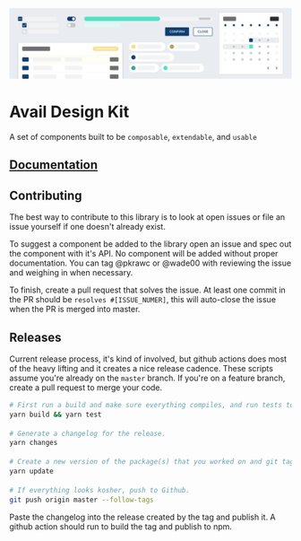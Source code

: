![Avail Design Kit](./docs/public/designkit_cover.png)

# Avail Design Kit

A set of components built to be `composable`, `extendable`, and `usable`

## [Documentation](https://design.avail.co)

## Contributing

The best way to contribute to this library is to look at open issues or file an issue yourself if one doesn't already exist.

To suggest a component be added to the library open an issue and spec out the component with it's API. No component will be added without proper documentation. You can tag @pkrawc or @wade00 with reviewing the issue and weighing in when necessary.

To finish, create a pull request that solves the issue. At least one commit in the PR should be `resolves #[ISSUE_NUMER]`, this will auto-close the issue when the PR is merged into master.

## Releases

Current release process, it's kind of involved, but github actions does most of the heavy lifting and it creates a nice release cadence. These scripts assume you're already on the `master` branch. If you're on a feature branch, create a pull request to merge your code.

```bash
# First run a build and make sure everything compiles, and run tests to make sure all are passing
yarn build && yarn test

# Generate a changelog for the release.
yarn changes

# Create a new version of the package(s) that you worked on and git tag locally.
yarn update

# If everything looks kosher, push to Github.
git push origin master --follow-tags
```

Paste the changelog into the release created by the tag and publish it. A github action should run to build the tag and publish to npm.
